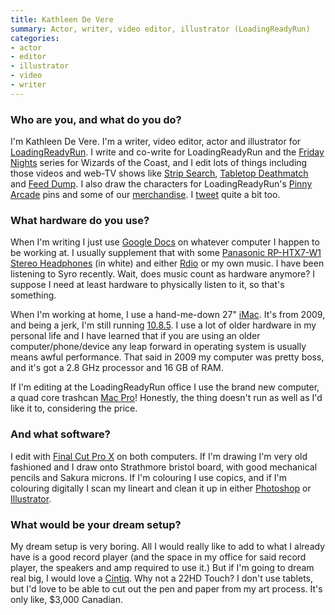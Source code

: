 ```yaml
---
title: Kathleen De Vere
summary: Actor, writer, video editor, illustrator (LoadingReadyRun)
categories:
- actor
- editor
- illustrator
- video
- writer
---
```


### Who are you, and what do you do?

I'm Kathleen De Vere. I'm a writer, video editor, actor and illustrator for [LoadingReadyRun](http://www.loadingreadyrun.com/ "The LoadingReadyRun site."). I write and co-write for LoadingReadyRun and the [Friday Nights](https://www.youtube.com/playlist?list=PL0662A5042C22EB03 "The Friday Nights series on YouTube.") series for Wizards of the Coast, and I edit lots of things including those videos and web-TV shows like [Strip Search](http://www.penny-arcade.com/strip-search/ "A reality game show for web cartoonists."), [Tabletop Deathmatch](http://www.cardsagainsthumanity.com/deathmatch/ "A boardgame design contest.") and [Feed Dump](http://www.escapistmagazine.com/videos/view/feed-dump "Videos of strange news stories."). I also draw the characters for LoadingReadyRun's [Pinny Arcade](http://penny-arcade.com/pinny-arcade/pins/ "A pin trading system.") pins and some of our [merchandise](http://store.loadingreadyrun.com/products/spoop-tee "The Spoop t-shirt on LoadingReadyRun."). I [tweet](https://twitter.com/Kathleen_LRR "Kathleen's Twitter account.") quite a bit too. 

### What hardware do you use?

When I'm writing I just use [Google Docs][google-docs] on whatever computer I happen to be working at. I usually supplement that with some [Panasonic RP-HTX7-W1 Stereo Headphones][rp-htx7] (in white) and either [Rdio][] or my own music. I have been listening to Syro recently. Wait, does music count as hardware anymore? I suppose I need at least hardware to physically listen to it, so that's something. 

When I'm working at home, I use a hand-me-down 27" [iMac][]. It's from 2009, and being a jerk, I'm still running [10.8.5][macos]. I use a lot of older hardware in my personal life and I have learned that if you are using an older computer/phone/device any leap forward in operating system is usually means awful performance. That said in 2009 my computer was pretty boss, and it's got a 2.8 GHz processor and 16 GB of RAM. 

If I'm editing at the LoadingReadyRun office I use the brand new computer, a quad core trashcan [Mac Pro][mac-pro]! Honestly, the thing doesn't run as well as I'd like it to, considering the price. 

### And what software?

I edit with [Final Cut Pro X][final-cut-pro-x] on both computers. If I'm drawing I'm very old fashioned and I draw onto Strathmore bristol board, with good mechanical pencils and Sakura microns. If I'm colouring I use copics, and if I'm colouring digitally I scan my lineart and clean it up in either [Photoshop][] or [Illustrator][].

### What would be your dream setup?

My dream setup is very boring. All I would really like to add to what I already have is a good record player (and the space in my office for said record player, the speakers and amp required to use it.) But if I'm going to dream real big, I would love a [Cintiq][]. Why not a 22HD Touch? I don't use tablets, but I'd love to be able to cut out the pen and paper from my art process. It's only like, $3,000 Canadian.

[cintiq]: https://www.wacom.com/en/us/cintiq "A computer screen you can draw on."
[imac]: https://www.apple.com/imac/ "An all-in-one computer."
[mac-pro]: https://www.apple.com/mac-pro/ "The Intel-based Mac tower computer."
[rp-htx7]: https://www.amazon.com/Panasonic-RP-HTX7-Stereo-Headphones-Black/dp/B001BEAI4W "Headphones."
[final-cut-pro-x]: https://en.wikipedia.org/wiki/Final_Cut_Pro_X "A nonlinear video editor."
[google-docs]: https://en.wikipedia.org/wiki/Google_Docs "A web-based office suite."
[illustrator]: https://www.adobe.com/products/illustrator.html "A vector graphics editor."
[macos]: https://en.wikipedia.org/wiki/MacOS "An operating system for Mac hardware."
[photoshop]: https://www.adobe.com/products/photoshop.html "A bitmap image editor."
[rdio]: http://www.rdio.com/home/en-us/ "A music streaming service."
